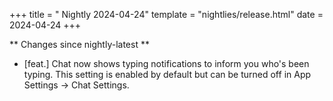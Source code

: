 +++
title = " Nightly 2024-04-24"
template = "nightlies/release.html"
date = 2024-04-24
+++

** Changes since nightly-latest **
- [feat.] Chat now shows typing notifications to inform you who's been typing. This setting is enabled by default but can be turned off in App Settings -> Chat Settings.

